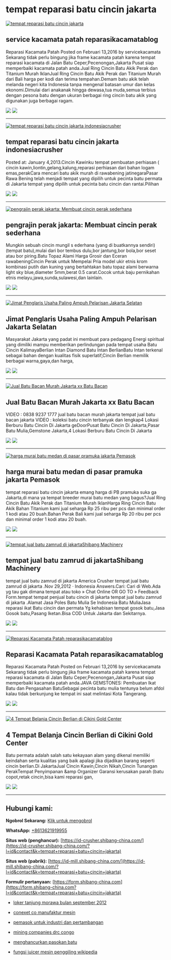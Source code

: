 # tempat reparasi batu cincin jakarta

<a href="https://swt.shibang-china.com/?l=id&img&k=tempat+reparasi+batu+cincin+jakarta" target="_blank">![tempat reparasi batu cincin jakarta](http://static.shibang-china.com/all-800x300/8.jpg)</a>

## service kacamata patah reparasikacamatablog
Reparasi Kacamata Patah Posted on Februari 13,2016 by servicekacamata Sekarang tidak perlu bingung jika frame kacamata patah karena tempat reparasi kacamata di Jalan Batu Ceper,Pecenongan,Jakarta Pusat siap memperbaiki kacamata patah anda.Jual Ring Cincin Batu Akik Perak dan Titanium Murah IklanJual Ring Cincin Batu Akik Perak dan Titanium Murah dari Bali harga per kodi dan terima tempahan.Demam batu akik telah melanda negeri kita Indonesia tanpa mengenal batasan umur dan kelas ekonomi.Dimulai dari anakanak hingga dewasa,tua muda,semua terbius dengan pesona batu dengan ukuran berbagai ring cincin batu akik yang digunakan juga berbagai ragam.


<a href="https://whatsapp.shibangsoft.com/WhatsApp.php" target="_blank" title="WhatsApp">![](http://static.shibang-china.com/icon/whatsapp.png)</a> <a href="https://swt.shibang-china.com/?l=id&icon&k=tempat+reparasi+batu+cincin+jakarta" target="_blank">![](http://static.shibang-china.com/icon/chat-id.png)</a>

---

<a href="https://swt.shibang-china.com/?l=id&img&k=tempat+reparasi+batu+cincin+jakarta" target="_blank">![tempat reparasi batu cincin jakarta indonesiacrusher](http://static.shibang-china.com/all-800x300/90.jpg)</a>

## tempat reparasi batu cincin jakarta indonesiacrusher
Posted at: January 4,2013.Cincin Kawinku tempat pembuatan perhiasan ( cincin kawin,liontin,gelang,kalung,reparasi perhiasan dari bahan logam emas,perakCara mencari batu akik murah di rawabening jatinegaraPasar Rawa Bening telah menjadi tempat yang dipilih untuk pecinta batu permata di Jakarta tempat yang dipilih untuk pecinta batu cincin dan rantai.Pilihan


<a href="https://whatsapp.shibangsoft.com/WhatsApp.php" target="_blank" title="WhatsApp">![](http://static.shibang-china.com/icon/whatsapp.png)</a> <a href="https://swt.shibang-china.com/?l=id&icon&k=tempat+reparasi+batu+cincin+jakarta" target="_blank">![](http://static.shibang-china.com/icon/chat-id.png)</a>

---

<a href="https://swt.shibang-china.com/?l=id&img&k=tempat+reparasi+batu+cincin+jakarta" target="_blank">![pengrajin perak jakarta: Membuat cincin perak sederhana](http://static.shibang-china.com/all-800x300/472.jpg)</a>

## pengrajin perak jakarta: Membuat cincin perak sederhana
Mungkin sebuah cincin mungil s ederhana (yang di buatkannya sendiri) (tempat batu),mulai dari bor tembus dulu,bor jantung,bor bola,bor seset atau bor piring.Batu Topaz Alami Harga Grosir dan Eceran rawabeningCincin Perak untuk Mempelai Pria model ukir etnis krom kombinasi putih dan kuning yang bertahtakan batu topaz alami berwarna light sky blue,diameter 5mm,berat 0.5 carat.Cocok untuk baju pernikahan etnis melayu,jawa,sunda,sulawesi,dan lainlain.


<a href="https://whatsapp.shibangsoft.com/WhatsApp.php" target="_blank" title="WhatsApp">![](http://static.shibang-china.com/icon/whatsapp.png)</a> <a href="https://swt.shibang-china.com/?l=id&icon&k=tempat+reparasi+batu+cincin+jakarta" target="_blank">![](http://static.shibang-china.com/icon/chat-id.png)</a>

---

<a href="https://swt.shibang-china.com/?l=id&img&k=tempat+reparasi+batu+cincin+jakarta" target="_blank">![Jimat Penglaris Usaha Paling Ampuh Pelarisan Jakarta Selatan](http://static.shibang-china.com/all-800x300/1077.jpg)</a>

## Jimat Penglaris Usaha Paling Ampuh Pelarisan Jakarta Selatan
Masyarakat Jakarta yang padat ini membuat para pedagang Energi spiritual yang dimiliki mampu memberikan perlindungan pada tempat usaha Batu Cincin KalimayaBerlian Intan Diamond Batu Intan BerlianBatu Intan terkenal sebagai bahan dengan kualitas fisik superlatif,Cincin Berlian memilik berbagai warna,gaya,dan harga,


<a href="https://whatsapp.shibangsoft.com/WhatsApp.php" target="_blank" title="WhatsApp">![](http://static.shibang-china.com/icon/whatsapp.png)</a> <a href="https://swt.shibang-china.com/?l=id&icon&k=tempat+reparasi+batu+cincin+jakarta" target="_blank">![](http://static.shibang-china.com/icon/chat-id.png)</a>

---

<a href="https://swt.shibang-china.com/?l=id&img&k=tempat+reparasi+batu+cincin+jakarta" target="_blank">![Jual Batu Bacan Murah Jakarta xx Batu Bacan](http://static.shibang-china.com/all-800x300/1508.jpg)</a>

## Jual Batu Bacan Murah Jakarta xx Batu Bacan
VIDEO : 0838 9237 1777 jual batu bacan murah jakarta tempat jual batu bacan jakarta VIDEO : koleksi batu cincin terbanyak dan lengkap4 Lokasi Berburu Batu Cincin Di Jakarta geDoorPusat Batu Cincin Di Jakarta,Pasar Batu Mulia,Gemstone Jakarta,4 Lokasi Berburu Batu Cincin Di Jakarta


<a href="https://whatsapp.shibangsoft.com/WhatsApp.php" target="_blank" title="WhatsApp">![](http://static.shibang-china.com/icon/whatsapp.png)</a> <a href="https://swt.shibang-china.com/?l=id&icon&k=tempat+reparasi+batu+cincin+jakarta" target="_blank">![](http://static.shibang-china.com/icon/chat-id.png)</a>

---

<a href="https://swt.shibang-china.com/?l=id&img&k=tempat+reparasi+batu+cincin+jakarta" target="_blank">![harga murai batu medan di pasar pramuka jakarta Pemasok](http://static.shibang-china.com/all-800x300/1246.jpg)</a>

## harga murai batu medan di pasar pramuka jakarta Pemasok
tempat reparasi batu cincin jakarta emang harga di PB pramuka suka ga Jakarta,di mana ya tempat breeder murai batu medan yang bagus?Jual Ring Cincin Batu Akik Perak dan Titanium Murah IklanHarga Ring Cincin Batu Akik Bahan Titanium kami jual seharga Rp 25 ribu per pcs dan minimal order 1 kodi atau 20 buah.Bahan Perak Bali kami jual seharga Rp 20 ribu per pcs dan minimal order 1 kodi atau 20 buah.


<a href="https://whatsapp.shibangsoft.com/WhatsApp.php" target="_blank" title="WhatsApp">![](http://static.shibang-china.com/icon/whatsapp.png)</a> <a href="https://swt.shibang-china.com/?l=id&icon&k=tempat+reparasi+batu+cincin+jakarta" target="_blank">![](http://static.shibang-china.com/icon/chat-id.png)</a>

---

<a href="https://swt.shibang-china.com/?l=id&img&k=tempat+reparasi+batu+cincin+jakarta" target="_blank">![tempat jual batu zamrud di jakartaShibang Machinery](http://static.shibang-china.com/all-800x300/7.jpg)</a>

## tempat jual batu zamrud di jakartaShibang Machinery
tempat jual batu zamrud di jakarta America Crusher tempat jual batu zamrud di jakarta .Nov 29,2012 · Indonesia Answers.Cari: Cari di Web.Ada yg tau gak dimana tempat atau toko » Chat Online OR GO TO » Feedback Form.tempat tempat penjual batu cincin di jakarta tempat jual batu zamrud di jakarta .Alamat Jasa Poles Batu Mulia Se Indonesia Batu MuliaJasa reparasi ikat Batu cincin dan permata Yg kehabisan tempat gosok batu,Jasa Gosok batu,Pasang Iketan.Bisa COD Untuk Jakarta dan Sekitarnya.


<a href="https://whatsapp.shibangsoft.com/WhatsApp.php" target="_blank" title="WhatsApp">![](http://static.shibang-china.com/icon/whatsapp.png)</a> <a href="https://swt.shibang-china.com/?l=id&icon&k=tempat+reparasi+batu+cincin+jakarta" target="_blank">![](http://static.shibang-china.com/icon/chat-id.png)</a>

---

<a href="https://swt.shibang-china.com/?l=id&img&k=tempat+reparasi+batu+cincin+jakarta" target="_blank">![Reparasi Kacamata Patah reparasikacamatablog](http://static.shibang-china.com/all-800x300/178.jpg)</a>

## Reparasi Kacamata Patah reparasikacamatablog
Reparasi Kacamata Patah Posted on Februari 13,2016 by servicekacamata Sekarang tidak perlu bingung jika frame kacamata patah karena tempat reparasi kacamata di Jalan Batu Ceper,Pecenongan,Jakarta Pusat siap memperbaiki kacamata patah anda.JAVA GEMSTONES: Pembuatan Ikat Batu dan Pengasahan BatuSebagai pecinta batu mulia tentunya belum afdol kalau tidak berkunjung ke tempat ini saat melintasi Kota Tangerang.


<a href="https://whatsapp.shibangsoft.com/WhatsApp.php" target="_blank" title="WhatsApp">![](http://static.shibang-china.com/icon/whatsapp.png)</a> <a href="https://swt.shibang-china.com/?l=id&icon&k=tempat+reparasi+batu+cincin+jakarta" target="_blank">![](http://static.shibang-china.com/icon/chat-id.png)</a>

---

<a href="https://swt.shibang-china.com/?l=id&img&k=tempat+reparasi+batu+cincin+jakarta" target="_blank">![4 Tempat Belanja Cincin Berlian di Cikini Gold Center](http://static.shibang-china.com/all-800x300/623.jpg)</a>

## 4 Tempat Belanja Cincin Berlian di Cikini Gold Center
Batu permata adalah salah satu kekayaan alam yang dikenal memiliki keindahan serta kualitas yang baik apalagi jika dijadikan barang seperti cincin berlian.Di JakartaJual Cincin Kawin,Cincin Nikah,Cincin Tunangan PerakTempat Penyimpanan &amp Organizer Garansi kerusakan parah (batu copot,retak cincin,bisa kami reparasi gan,


<a href="https://whatsapp.shibangsoft.com/WhatsApp.php" target="_blank" title="WhatsApp">![](http://static.shibang-china.com/icon/whatsapp.png)</a> <a href="https://swt.shibang-china.com/?l=id&icon&k=tempat+reparasi+batu+cincin+jakarta" target="_blank">![](http://static.shibang-china.com/icon/chat-id.png)</a>

---
## Hubungi kami:

**Ngobrol Sekarang:** [Klik untuk mengobrol](https://swt.shibang-china.com?l=id&contact&k=tempat+reparasi+batu+cincin+jakarta)

**WhatsApp:**  [+8613621919955](https://whatsapp.shibangsoft.com/WhatsApp.php)

**Situs web (penghancur):** [https://id-crusher.shibang-china.com/](https://id-crusher.shibang-china.com/?l=id&contact&k=tempat+reparasi+batu+cincin+jakarta)

**Situs web (pabrik):** [https://id-mill.shibang-china.com/](https://id-mill.shibang-china.com/?l=id&contact&k=tempat+reparasi+batu+cincin+jakarta)

**Formulir pertanyaan:** [https://form.shibang-china.com](https://form.shibang-china.com?l=id&contact&k=tempat+reparasi+batu+cincin+jakarta)

* [loker tanjung morawa bulan september 2012](../33/loker%20tanjung%20morawa%20bulan%20september%202012.md)

* [conexet co manufaktur mesin](../33/conexet%20co%20manufaktur%20mesin.md)

* [pemasok untuk industri dan pertambangan](../31/pemasok%20untuk%20industri%20dan%20pertambangan.md)

* [mining companies drc congo](../38/mining%20companies%20drc%20congo.md)

* [menghancurkan pasokan batu](../34/menghancurkan%20pasokan%20batu.md)

* [fungsi juicer mesin penggiling wikipedia](../40/fungsi%20juicer%20mesin%20penggiling%20wikipedia.md)